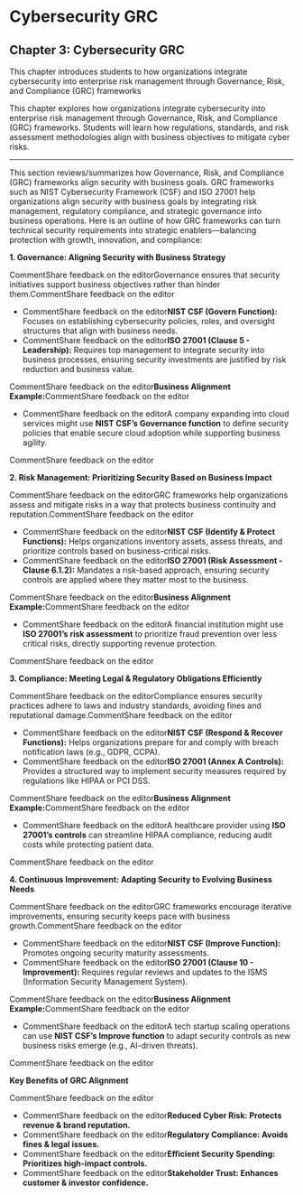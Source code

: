 # Cybersecurity GRC

## Chapter 3: Cybersecurity GRC

This chapter introduces students to how organizations integrate cybersecurity into enterprise risk management through Governance, Risk, and Compliance (GRC) frameworks

This chapter explores how organizations integrate cybersecurity into enterprise risk management through Governance, Risk, and Compliance (GRC) frameworks. Students will learn how regulations, standards, and risk assessment methodologies align with business objectives to mitigate cyber risks.

***

This section reviews/summarizes how Governance, Risk, and Compliance (GRC) frameworks align security with business goals. GRC frameworks such as NIST Cybersecurity Framework (CSF) and ISO 27001 help organizations align security with business goals by integrating risk management, regulatory compliance, and strategic governance into business operations. Here is an outline of how GRC frameworks can turn technical security requirements into strategic enablers—balancing protection with growth, innovation, and compliance:

**1. Governance: Aligning Security with Business Strategy**

CommentShare feedback on the editorGovernance ensures that security initiatives support business objectives rather than hinder them.CommentShare feedback on the editor

* CommentShare feedback on the editor**NIST CSF (Govern Function):** Focuses on establishing cybersecurity policies, roles, and oversight structures that align with business needs.
* CommentShare feedback on the editor**ISO 27001 (Clause 5 - Leadership):** Requires top management to integrate security into business processes, ensuring security investments are justified by risk reduction and business value.

CommentShare feedback on the editor**Business Alignment Example:**&#x43;ommentShare feedback on the editor

* CommentShare feedback on the editorA company expanding into cloud services might use **NIST CSF’s Governance function** to define security policies that enable secure cloud adoption while supporting business agility.

CommentShare feedback on the editor

**2. Risk Management: Prioritizing Security Based on Business Impact**

CommentShare feedback on the editorGRC frameworks help organizations assess and mitigate risks in a way that protects business continuity and reputation.CommentShare feedback on the editor

* CommentShare feedback on the editor**NIST CSF (Identify & Protect Functions):** Helps organizations inventory assets, assess threats, and prioritize controls based on business-critical risks.
* CommentShare feedback on the editor**ISO 27001 (Risk Assessment - Clause 6.1.2):** Mandates a risk-based approach, ensuring security controls are applied where they matter most to the business.

CommentShare feedback on the editor**Business Alignment Example:**&#x43;ommentShare feedback on the editor

* CommentShare feedback on the editorA financial institution might use **ISO 27001’s risk assessment** to prioritize fraud prevention over less critical risks, directly supporting revenue protection.

CommentShare feedback on the editor

**3. Compliance: Meeting Legal & Regulatory Obligations Efficiently**

CommentShare feedback on the editorCompliance ensures security practices adhere to laws and industry standards, avoiding fines and reputational damage.CommentShare feedback on the editor

* CommentShare feedback on the editor**NIST CSF (Respond & Recover Functions):** Helps organizations prepare for and comply with breach notification laws (e.g., GDPR, CCPA).
* CommentShare feedback on the editor**ISO 27001 (Annex A Controls):** Provides a structured way to implement security measures required by regulations like HIPAA or PCI DSS.

CommentShare feedback on the editor**Business Alignment Example:**&#x43;ommentShare feedback on the editor

* CommentShare feedback on the editorA healthcare provider using **ISO 27001’s controls** can streamline HIPAA compliance, reducing audit costs while protecting patient data.

CommentShare feedback on the editor

**4. Continuous Improvement: Adapting Security to Evolving Business Needs**

CommentShare feedback on the editorGRC frameworks encourage iterative improvements, ensuring security keeps pace with business growth.CommentShare feedback on the editor

* CommentShare feedback on the editor**NIST CSF (Improve Function):** Promotes ongoing security maturity assessments.
* CommentShare feedback on the editor**ISO 27001 (Clause 10 - Improvement):** Requires regular reviews and updates to the ISMS (Information Security Management System).

CommentShare feedback on the editor**Business Alignment Example:**&#x43;ommentShare feedback on the editor

* CommentShare feedback on the editorA tech startup scaling operations can use **NIST CSF’s Improve function** to adapt security controls as new business risks emerge (e.g., AI-driven threats).

CommentShare feedback on the editor

**Key Benefits of GRC Alignment**

CommentShare feedback on the editor

* CommentShare feedback on the editor**Reduced Cyber Risk: Protects revenue & brand reputation.**
* CommentShare feedback on the editor**Regulatory Compliance: Avoids fines & legal issues.**
* CommentShare feedback on the editor**Efficient Security Spending: Prioritizes high-impact controls.**
* CommentShare feedback on the editor**Stakeholder Trust: Enhances customer & investor confidence.**
